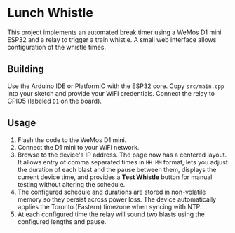 # Lunch Whistle

This project implements an automated break timer using a WeMos D1 mini ESP32 and a relay to trigger a train whistle. A small web interface allows configuration of the whistle times.

## Building
Use the Arduino IDE or PlatformIO with the ESP32 core. Copy `src/main.cpp` into your sketch and provide your WiFi credentials. Connect the relay to GPIO5 (labeled `D1` on the board).


## Usage
1. Flash the code to the WeMos D1 mini.
2. Connect the D1 mini to your WiFi network.
3. Browse to the device's IP address. The page now has a centered layout. It allows entry of comma separated times in `HH:MM` format, lets you adjust the duration of each blast and the pause between them, displays the current device time, and provides a **Test Whistle** button for manual testing without altering the schedule.
4. The configured schedule and durations are stored in non-volatile memory so they persist across power loss. The device automatically applies the Toronto (Eastern) timezone when syncing with NTP.
5. At each configured time the relay will sound two blasts using the configured lengths and pause.
